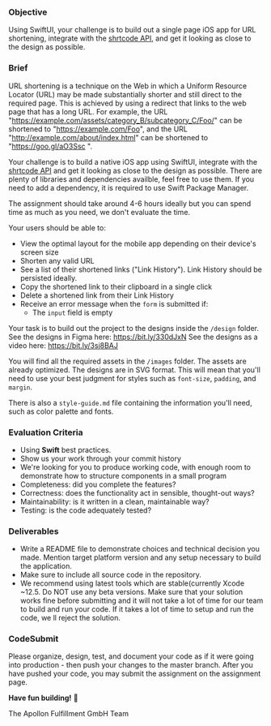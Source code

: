 ### Objective

Using SwiftUI, your challenge is to build out a single page iOS app for URL shortening, integrate with the [shrtcode API](https://app.shrtco.de/docs), and get it looking as close to the design as possible.

### Brief

URL shortening is a technique on the Web in which a Uniform Resource Locator (URL) may be made substantially shorter and still direct to the required page. This is achieved by using a redirect that links to the web page that has a long URL. For example, the URL "https://example.com/assets/category_B/subcategory_C/Foo/" can be shortened to "https://example.com/Foo", and the URL "http://example.com/about/index.html" can be shortened to "https://goo.gl/aO3Ssc ".

Your challenge is to build a native iOS app using SwiftUI, integrate with the [shrtcode API](https://app.shrtco.de/docs) and get it looking as close to the design as possible. There are plenty of libraries and dependencies availble, feel free to use them. If you need to add a dependency, it is required to use Swift Package Manager.

The assignment should take around 4-6 hours ideally but you can spend time as much as you need, we don't evaluate the time.

Your users should be able to:

-   View the optimal layout for the mobile app depending on their device's screen size
-   Shorten any valid URL
-   See a list of their shortened links ("Link History"). Link History should be persisted ideally.
-   Copy the shortened link to their clipboard in a single click
-   Delete a shortened link from their Link History
-   Receive an error message when the `form` is submitted if:
    -   The `input` field is empty

Your task is to build out the project to the designs inside the `/design` folder.
See the designs in Figma here: https://bit.ly/330dJxN
See the designs as a video here: https://bit.ly/3sj8BAJ

You will find all the required assets in the `/images` folder. The assets are already optimized. The designs are in SVG format. This will mean that you'll need to use your best judgment for styles such as `font-size`, `padding`, and `margin`.

There is also a `style-guide.md` file containing the information you'll need, such as color palette and fonts.

### Evaluation Criteria

-   Using **Swift** best practices. 
-   Show us your work through your commit history
-   We're looking for you to produce working code, with enough room to demonstrate how to structure components in a small program
-   Completeness: did you complete the features?
-   Correctness: does the functionality act in sensible, thought-out ways?
-   Maintainability: is it written in a clean, maintainable way?
-   Testing: is the code adequately tested?

### Deliverables

-  Write a README file to demonstrate choices and technical decision you made. Mention target platform version and any setup necessary to build the application.
-  Make sure to include all source code in the repository.
-  We recommend using latest tools which are stable(currently Xcode ~12.5. Do NOT use any beta versions. Make sure that your solution works fine before submitting and it will not take a lot of time for our team to build and run your code. If it takes a lot of time to setup and run the code, we ll reject the solution.

### CodeSubmit

Please organize, design, test, and document your code as if it were going into production - then push your changes to the master branch. After you have pushed your code, you may submit the assignment on the assignment page.

**Have fun building!** 🚀

The Apollon Fulfillment GmbH Team
